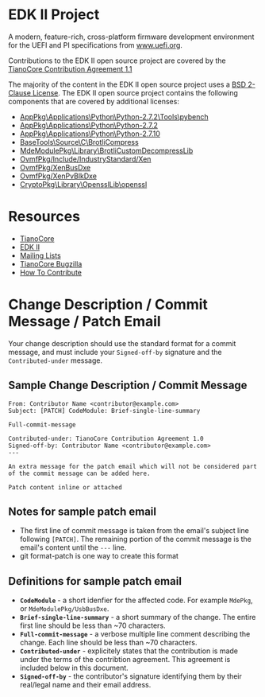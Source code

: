 # EDK II Project

A modern, feature-rich, cross-platform firmware development environment
for the UEFI and PI specifications from www.uefi.org.

Contributions to the EDK II open source project are covered by the 
[TianoCore Contribution Agreement 1.1](Contributions.txt)

The majority of the content in the EDK II open source project uses a
[BSD 2-Clause License](LICENSE).  The EDK II open source project contains
the following components that are covered by additional licenses:
* [AppPkg\Applications\Python\Python-2.7.2\Tools\pybench](AppPkg\Applications\Python\Python-2.7.2\Tools\pybench\LICENSE)
* [AppPkg\Applications\Python\Python-2.7.2](AppPkg\Applications\Python\Python-2.7.2\LICENSE)
* [AppPkg\Applications\Python\Python-2.7.10](AppPkg\Applications\Python\Python-2.7.10\LICENSE)
* [BaseTools\Source\C\BrotliCompress](BaseTools\Source\C\BrotliCompress\LICENSE)
* [MdeModulePkg\Library\BrotliCustomDecompressLib](MdeModulePkg\Library\BrotliCustomDecompressLib\LICENSE)
* [OvmfPkg/Include/IndustryStandard/Xen](OvmfPkg/License.txt)
* [OvmfPkg/XenBusDxe](OvmfPkg/License.txt)
* [OvmfPkg/XenPvBlkDxe](OvmfPkg/License.txt)
* [CryptoPkg\Library\OpensslLib\openssl](CryptoPkg\Library\OpensslLib\openssl\LICENSE)

# Resources
* [TianoCore](http://www.tianocore.org)
* [EDK II](https://github.com/tianocore/tianocore.github.io/wiki/EDK-II)
* [Mailing Lists](https://github.com/tianocore/tianocore.github.io/wiki/Mailing-Lists)
* [TianoCore Bugzilla](https://bugzilla.tianocore.org)
* [How To Contribute](https://github.com/tianocore/tianocore.github.io/wiki/How-To-Contribute)

# Change Description / Commit Message / Patch Email

Your change description should use the standard format for a
commit message, and must include your `Signed-off-by` signature
and the `Contributed-under` message.

## Sample Change Description / Commit Message

```
From: Contributor Name <contributor@example.com>
Subject: [PATCH] CodeModule: Brief-single-line-summary

Full-commit-message

Contributed-under: TianoCore Contribution Agreement 1.0
Signed-off-by: Contributor Name <contributor@example.com>
---

An extra message for the patch email which will not be considered part
of the commit message can be added here.

Patch content inline or attached
```
## Notes for sample patch email

* The first line of commit message is taken from the email's subject
  line following `[PATCH]`. The remaining portion of the commit message
  is the email's content until the `---` line.
* git format-patch is one way to create this format

## Definitions for sample patch email

* **`CodeModule`** - a short idenfier for the affected code.  For
  example `MdePkg`, or `MdeModulePkg/UsbBusDxe`.
* **`Brief-single-line-summary`** - a short summary of the change.
  The entire first line should be less than ~70 characters.
* **`Full-commit-message`** - a verbose multiple line comment describing
  the change.  Each line should be less than ~70 characters.
* **`Contributed-under`** - explicitely states that the contribution is
  made under the terms of the contribtion agreement.  This
  agreement is included below in this document.
* **`Signed-off-by`** - the contributor's signature identifying them
  by their real/legal name and their email address.
